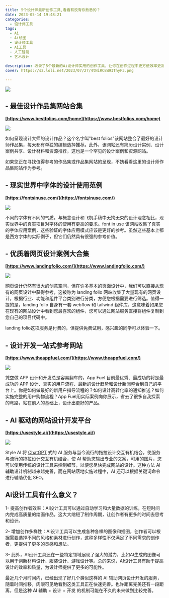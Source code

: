```yaml
---
title: 5个设计师最新创作工具,看看有没有你熟悉的？
date: 2023-05-14 19:48:21
categories:
  - 设计师工具
tags:
  - Ai
  - Ai绘图
  - 设计师工具
  - Ai工具
  - 人工智能
  - 艺术设计
  
description: 收录了5个最新的Ai设计师实用的创作工具，让你在创作过程中更方便效率更高。
cover: https://s2.loli.net/2023/07/27/4tNiRCEW9IThyF3.png

---
```


![](https://s2.loli.net/2023/07/27/4tNiRCEW9IThyF3.png)

## - 最佳设计作品集网站合集

**[https://www.bestfolios.com/home](https://www.bestfolios.com/home)**

![](https://s2.loli.net/2023/07/27/dZLAz82kipxbscn.png)

如何呈现设计大师的设计作品？这个名字叫"best folios"该网站整合了最好的设计师作品集，每天都有单独的编辑选择推荐。此外，该网站还有简历设计实例、设计案例共享、设计材料和资源推荐，这也是一个罕见的设计案例和资源网站。

如果您正在寻找值得参考的作品集或作品集网站的呈现，不妨看看这里的设计师作品集网站作为参考。

## - 现实世界中字体的设计使用范例

**[https://fontsinuse.com/](https://fontsinuse.com/)**

![](https://s2.loli.net/2023/07/27/rzHyadQNuwISVif.png)

不同的字体有不同的气质。与概念设计和飞机手稿中无拘无束的设计理念相比，现实世界中的真实项目对字体的使用有更高的要求。font in use 该网站收集了真实的字体应用案例，这些验证的字体应用模式应该是更好的参考。虽然这些基本上都是西方字体的实际例子，但它们仍然具有很强的参考价值。

## - 优质着网页设计案例大合集

**[https://www.landingfolio.com/](https://www.landingfolio.com/)**

![](https://s2.loli.net/2023/07/27/R8KIkXc7EJLfyit.png)

网页设计仍然有很大的创意空间，但在许多基本的页面设计中，我们可以直接从现有的网页设计中获得参考，这被称为 landing folio 网站收集了大量现有的网页设计，根据行业、功能和组件平台类别进行分类，方便您根据需要进行筛选。值得一提的是，landing folio 自身有一套 webflow 和 tailwind 组件库，这意味着如果您在现有的网站设计中看到您最喜欢的组件，您可以通过网站服务直接将组件复制到您自己的项目代码中。

landing folio这项服务是付费的，但提供免费试用，感兴趣的同学可以体验一下。

## - 设计开发一站式参考网站

**[https://www.theappfuel.com/](https://www.theappfuel.com/)**

![](https://s2.loli.net/2023/07/27/cxpaegAiwK32FMk.png)

凭空做 APP 设计和开发总是容易翻车的，App Fuel 目前最优秀、最成功的将是最成功的 APP 设计、真实的用户流程、最新的设计趋势和设计新闻整合到自己的平台上。你是如何做最好的新用户指导流程的？如何设计高转化率的通知推送？如何实施完整的用户购物流程？App Fuel用实际案例向你展示，省去了很多自我探索的弯路，站在前人的基础上，设计出更好的产品。

## - AI 驱动的网站设计开发平台

**[https://usestyle.ai/](https://usestyle.ai/)**

![](https://s2.loli.net/2023/07/27/yIbEfQDAGu9xXj1.png)

Style AI 将 [ChatGPT](https://openai.com/chatgpt) 式的 AI 服务与当今流行的拖拉设计交互有机结合，使服务与流行的拖拉设计交互有机结合，使 AI 帮助您输出专业的文案，可用的图片，您可以使用传统的设计工具来控制细节，以便您尽快完成网站的设计。这种方法 AI 辅助设计机制越来越完善，而在网站落地实施过程中，AI 还可以根据关键词命令进行辅助优化 SEO。

## Ai设计工具有什么意义？

1- 提高创作者效率：AI设计工具可以通过自动学习和大量数据的训练，在短时间内完成高质量的绘画作品，这大大缩短了制作周期，让创作者有更多的时间去思考和设计。

2- 增加创作多样性：AI设计工具可以生成各种各样的图像和插图，创作者可以根据需要选择不同的风格和素材进行创作，这种多样性不仅满足了不同需求的创作者，更提供了更多的灵感和想法。

3- 此外，AI设计工具还在一些特定领域展现了强大的潜力，比如AI生成的图像可以用于创新材料设计、服装设计、游戏设计等。总的来说，AI设计工具有助于提高设计的效率和质量，为设计师提供了更多的可能性。


最近几个月时间内，已经出现了好几个类似这样的 AI 辅助网页设计开发的服务，随着时间推移，肉眼可见地看到这类工具正在快速完善。也许距离完美还有一段距离，但是这种 AI 辅助 + 设计 + 开发 的机制可能在不久的未来做到比较完善。


